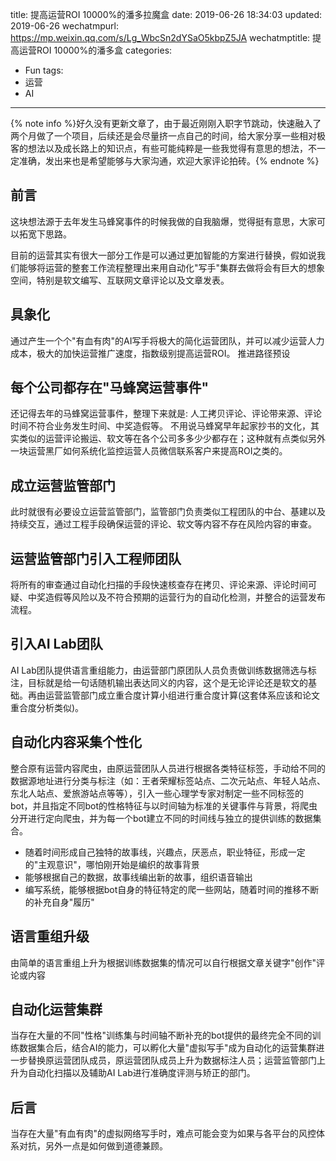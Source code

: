 title: 提高运营ROI 10000%的潘多拉魔盒
date: 2019-06-26 18:34:03
updated: 2019-06-26
wechatmpurl: https://mp.weixin.qq.com/s/Lg_WbcSn2dYSaO5kbpZ5JA
wechatmptitle: 提高运营ROI 10000%的潘多盒
categories:
- Fun
tags:
- 运营
- AI

---

{% note info %}好久没有更新文章了，由于最近刚刚入职字节跳动，快速融入了两个月做了一个项目，后续还是会尽量挤一点自己的时间，给大家分享一些相对极客的想法以及成长路上的知识点，有些可能纯粹是一些我觉得有意思的想法，不一定准确，发出来也是希望能够与大家沟通，欢迎大家评论拍砖。{% endnote %}

<!-- more -->

## 前言

这块想法源于去年发生马蜂窝事件的时候我做的自我脑爆，觉得挺有意思，大家可以拓宽下思路。

目前的运营其实有很大一部分工作是可以通过更加智能的方案进行替换，假如说我们能够将运营的整套工作流程整理出来用自动化"写手"集群去做将会有巨大的想象空间，特别是软文编写、互联网文章评论以及文章发表。

## 具象化

通过产生一个个"有血有肉"的AI写手将极大的简化运营团队，并可以减少运营人力成本，极大的加快运营推广速度，指数级别提高运营ROI。
推进路径预设

## 每个公司都存在"马蜂窝运营事件"

还记得去年的马蜂窝运营事件，整理下来就是: 人工拷贝评论、评论带来源、评论时间不符合业务发生时间、中奖造假等。
不用说马蜂窝早年起家抄书的文化，其实类似的运营评论搬运、软文等在各个公司多多少少都存在；这种就有点类似另外一块运营黑厂如何系统化监控运营人员微信联系客户来提高ROI之类的。

## 成立运营监管部门

此时就很有必要设立运营监管部门，监管部门负责类似工程团队的中台、基建以及持续交互，通过工程手段确保运营的评论、软文等内容不存在风险内容的审查。

## 运营监管部门引入工程师团队

将所有的审查通过自动化扫描的手段快速核查存在拷贝、评论来源、评论时间可疑、中奖造假等风险以及不符合预期的运营行为的自动化检测，并整合的运营发布流程。

## 引入AI Lab团队

AI Lab团队提供语言重组能力，由运营部门原团队人员负责做训练数据筛选与标注，目标就是给一句话随机输出表达同义的内容，这个是无论评论还是软文的基础。再由运营监管部门成立重合度计算小组进行重合度计算(这套体系应该和论文重合度分析类似)。​

## 自动化内容采集个性化

整合原有运营内容爬虫，由原运营团队人员进行根据各类特征标签，手动给不同的数据源地址进行分类与标注（如：王者荣耀标签站点、二次元站点、年轻人站点、东北人站点、爱旅游站点等等），引入一些心理学专家对制定一些不同标签的bot，并且指定不同bot的性格特征与以时间轴为标准的关键事件与背景，将爬虫分开进行定向爬虫，并为每一个bot建立不同的时间线与独立的提供训练的数据集合。

- 随着时间形成自己独特的故事线，兴趣点，厌恶点，职业特征，形成一定的"主观意识"，哪怕刚开始是编织的故事背景
- 能够根据自己的数据，故事线编出新的故事，组织语音输出
- 编写系统，能够根据bot自身的特征特定的爬一些网站，随着时间的推移不断的补充自身"履历"

## 语言重组升级

由简单的语言重组上升为根据训练数据集的情况可以自行根据文章关键字"创作"评论或内容

## 自动化运营集群

当存在大量的不同"性格"训练集与时间轴不断补充的bot提供的最终完全不同的训练数据集合后，结合AI的能力，可以孵化大量"虚拟写手"成为自动化的运营集群进一步替换原运营团队成员，原运营团队成员上升为数据标注人员；运营监管部门上升为自动化扫描以及辅助AI Lab进行准确度评测与矫正的部门。

## 后言

当存在大量"有血有肉"的虚拟网络写手时，难点可能会变为如果与各平台的风控体系对抗，另外一点是如何做到道德兼顾。
